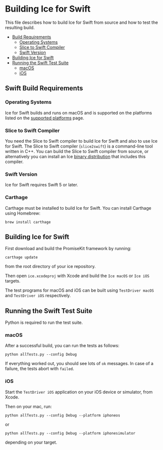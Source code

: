 # Building Ice for Swift
This file describes how to build Ice for Swift from source and how to test the
resulting build.

* [Build Requirements](#build-requirements)
  * [Operating Systems](#operating-systems)
  * [Slice to Swift Compiler](#slice-to-swift-compiler)
  * [Swift Version](#swift-version)
* [Building Ice for Swift](#building-ice-for-swift)
* [Running the Swift Test Suite](#running-the-swift-test-suite)
  * [macOS](#macos)
  * [iOS](#ios)

## Swift Build Requirements

### Operating Systems

Ice for Swift builds and runs on macOS and is supported on the platforms listed
on the [supported platforms][2] page.

### Slice to Swift Compiler

You need the Slice to Swift compiler to build Ice for Swift and also to use Ice
for Swift. The Slice to Swift compiler (`slice2swift`) is a command-line tool
written in C++. You can build the Slice to Swift compiler from source, or
alternatively you can install an Ice [binary distribution][1] that includes this
compiler.

### Swift Version

Ice for Swift requires Swift 5 or later.

### Carthage

Carthage must be installed to build Ice for Swift. You can install Carthage
using Homebrew:
```
brew install carthage
```

## Building Ice for Swift

First download and build the PromiseKit framework by running:
```
carthage update
```
from the root directory of your ice repository.

Then open `ice.xcodeproj` with Xcode and build the `Ice macOS` or `Ice iOS`
targets.

The test programs for macOS and iOS can be built using `TestDriver macOS` and
`TestDriver iOS` respectively.

## Running the Swift Test Suite

Python is required to run the test suite.

### macOS

After a successful build, you can run the tests as follows:

```
python allTests.py --config Debug
```

If everything worked out, you should see lots of `ok` messages. In case of a
failure, the tests abort with `failed`.

### iOS

Start the `TestDriver iOS` application on your iOS device or simulator, from
Xcode.

Then on your mac, run:
```
python allTests.py --config Debug --platform iphoneos
```
or
```
python allTests.py --config Debug --platform iphonesimulator
```
depending on your target.

[1]: https://zeroc.com/downloads/ice
[2]: https://doc.zeroc.com/ice/3.7/release-notes/supported-platforms-for-ice-3-7-6

